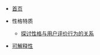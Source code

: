 * [首页](/)

* 性格特质
  - [探讨性格与用户评价行为的关系](/Personality/Hu_Pu_2013_Exploring-Relations-between-Personality-and-User-Rating-Behaviors.md)
  
* [可解释性](Explainable/)

  

